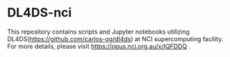 # DL4DS-nci
This repository contains scripts and Jupyter notebooks utilizing DL4DS(https://github.com/carlos-gg/dl4ds) at NCI supercomputing facility. For more details, please visit https://opus.nci.org.au/x/IQFDDQ .